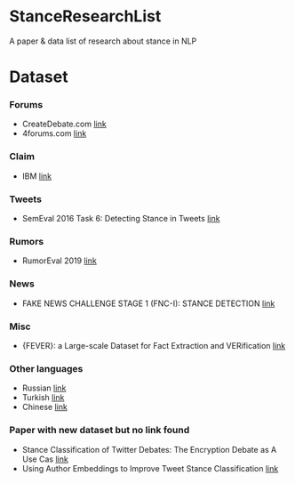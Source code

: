 # StanceResearchList
A paper &amp; data list of research about stance in NLP

# Dataset

### Forums
* CreateDebate.com [link](http://www.hlt.utdallas.edu/~saidul/stance/stance.html)
* 4forums.com [link](https://nlds.soe.ucsc.edu/iac2)

### Claim
* IBM [link](http://www.research.ibm.com/haifa/dept/vst/debating_data.shtml#Claim%20Stance)

### Tweets
* SemEval 2016 Task 6: Detecting Stance in Tweets [link](http://alt.qcri.org/semeval2016/task6/)

### Rumors
* RumorEval 2019 [link](https://competitions.codalab.org/competitions/19938#learn_the_details)

### News
* FAKE NEWS CHALLENGE STAGE 1 (FNC-I): STANCE DETECTION [link](http://www.fakenewschallenge.org/)

### Misc
* {FEVER}: a Large-scale Dataset for Fact Extraction and VERification [link](http://fever.ai)

### Other languages
* Russian [link](https://github.com/lozhn/rustance)
* Turkish [link](https://github.com/dkucuk/Stance-Detection-Turkish-V3)
* Chinese [link](http://tcci.ccf.org.cn/conference/2016/pages/page05_evadata.html)

### Paper with new dataset but no link found
* Stance Classification of Twitter Debates: The Encryption Debate as A Use Cas [link](https://dl.acm.org/citation.cfm?doid=3097286.3097288)
* Using Author Embeddings to Improve Tweet Stance Classification [link](http://www.cs.jhu.edu/~mdredze/publications/2018_benton_wnut.pdf)



